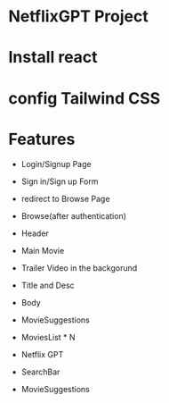 # NetflixGPT Project

# Install react
# config Tailwind CSS






# Features

- Login/Signup Page
 - Sign in/Sign up Form
 - redirect to Browse Page

- Browse(after authentication)
 - Header
  - Main Movie
   - Trailer Video in the backgorund
   - Title and Desc

- Body
 - MovieSuggestions
  - MoviesList * N

- Netflix GPT
 - SearchBar
 - MovieSuggestions
